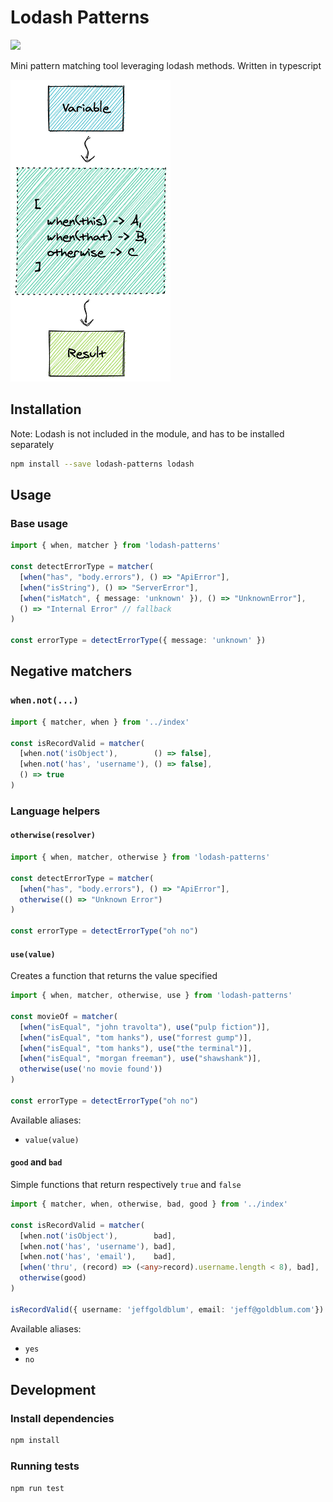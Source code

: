 # Lodash Patterns

![](https://github.com/patrixr/strapi-middleware-cache/workflows/Test%20and%20Publish/badge.svg) 

Mini pattern matching tool leveraging lodash methods. Written in typescript

![](./patterns.png)

## Installation

Note: Lodash is not included in the module, and has to be installed separately

```bash
npm install --save lodash-patterns lodash
```

## Usage

### Base usage

```typescript
import { when, matcher } from 'lodash-patterns'

const detectErrorType = matcher(
  [when("has", "body.errors"), () => "ApiError"],
  [when("isString"), () => "ServerError"],
  [when("isMatch", { message: 'unknown' }), () => "UnknownError"],
  () => "Internal Error" // fallback
)

const errorType = detectErrorType({ message: 'unknown' })
```

## Negative matchers

### `when.not(...)`

```typescript
import { matcher, when } from '../index'

const isRecordValid = matcher(
  [when.not('isObject'),        () => false],
  [when.not('has', 'username'), () => false],
  () => true
)
```

### Language helpers

#### `otherwise(resolver)`

```typescript
import { when, matcher, otherwise } from 'lodash-patterns'

const detectErrorType = matcher(
  [when("has", "body.errors"), () => "ApiError"],
  otherwise(() => "Unknown Error")
)

const errorType = detectErrorType("oh no")
```

#### `use(value)`

Creates a function that returns the value specified

```typescript
import { when, matcher, otherwise, use } from 'lodash-patterns'

const movieOf = matcher(
  [when("isEqual", "john travolta"), use("pulp fiction")],
  [when("isEqual", "tom hanks"), use("forrest gump")],
  [when("isEqual", "tom hanks"), use("the terminal")],
  [when("isEqual", "morgan freeman"), use("shawshank")],
  otherwise(use('no movie found'))
)

const errorType = detectErrorType("oh no")
```

Available aliases:
- `value(value)`

#### `good` and `bad`

Simple functions that return respectively `true` and `false`

```typescript
import { matcher, when, otherwise, bad, good } from '../index'

const isRecordValid = matcher(
  [when.not('isObject'),        bad],
  [when.not('has', 'username'), bad],
  [when.not('has', 'email'),    bad],
  [when('thru', (record) => (<any>record).username.length < 8), bad],
  otherwise(good)
)

isRecordValid({ username: 'jeffgoldblum', email: 'jeff@goldblum.com'}) // true
```

Available aliases:
- `yes`
- `no`

## Development

### Install dependencies

```bash
npm install
```
### Running tests

```bash
npm run test
```


